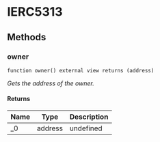 # IERC5313









## Methods

### owner

```solidity
function owner() external view returns (address)
```



*Gets the address of the owner.*


#### Returns

| Name | Type | Description |
|---|---|---|
| _0 | address | undefined |




